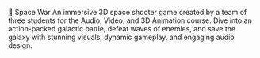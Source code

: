🌌 Space War
An immersive 3D space shooter game created by a team of three students for the Audio, Video, and 3D Animation course. Dive into an action-packed galactic battle, defeat waves of enemies, and save the galaxy with stunning visuals, dynamic gameplay, and engaging audio design.
